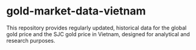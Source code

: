 # gold-market-data-vietnam
This repository provides regularly updated, historical data for the global gold price and the SJC gold price in Vietnam, designed for analytical and research purposes.
